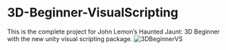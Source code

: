 # 3D-Beginner-VisualScripting
This is the complete project for John Lemon’s Haunted Jaunt: 3D Beginner with the new unity visual scripting package.
![3DBeginnerVS](https://user-images.githubusercontent.com/7476211/112733744-26ed3900-8f18-11eb-92a6-587b101c7656.png)
